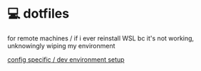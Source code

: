 # 💻 dotfiles
for remote machines / if i ever reinstall WSL bc it's not working, unknowingly wiping my environment

[config specific / dev environment setup](https://gist.github.com/addissemagn/db3aee841b374199ada608ea0b188479)
